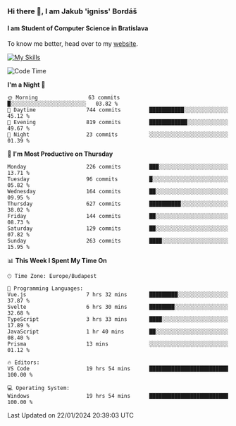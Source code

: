 ### Hi there 👋, I am Jakub 'igniss' Bordáš

#### I am Student of Computer Science in Bratislava
To know me better, head over to my [website](https://bordas.sk).

[![My Skills](https://skillicons.dev/icons?i=js,html,css,figma,svelte,java,kotlin,python,postgresql,typescript,nest,nodejs)](https://bordas.sk)


<!--START_SECTION:waka-->
![Code Time](http://img.shields.io/badge/Code%20Time-1%2C369%20hrs%209%20mins-blue)

**I'm a Night 🦉** 

```text
🌞 Morning                63 commits          █░░░░░░░░░░░░░░░░░░░░░░░░   03.82 % 
🌆 Daytime                744 commits         ███████████░░░░░░░░░░░░░░   45.12 % 
🌃 Evening                819 commits         ████████████░░░░░░░░░░░░░   49.67 % 
🌙 Night                  23 commits          ░░░░░░░░░░░░░░░░░░░░░░░░░   01.39 % 
```
📅 **I'm Most Productive on Thursday** 

```text
Monday                   226 commits         ███░░░░░░░░░░░░░░░░░░░░░░   13.71 % 
Tuesday                  96 commits          █░░░░░░░░░░░░░░░░░░░░░░░░   05.82 % 
Wednesday                164 commits         ██░░░░░░░░░░░░░░░░░░░░░░░   09.95 % 
Thursday                 627 commits         ██████████░░░░░░░░░░░░░░░   38.02 % 
Friday                   144 commits         ██░░░░░░░░░░░░░░░░░░░░░░░   08.73 % 
Saturday                 129 commits         ██░░░░░░░░░░░░░░░░░░░░░░░   07.82 % 
Sunday                   263 commits         ████░░░░░░░░░░░░░░░░░░░░░   15.95 % 
```


📊 **This Week I Spent My Time On** 

```text
🕑︎ Time Zone: Europe/Budapest

💬 Programming Languages: 
Vue.js                   7 hrs 32 mins       █████████░░░░░░░░░░░░░░░░   37.87 % 
Svelte                   6 hrs 30 mins       ████████░░░░░░░░░░░░░░░░░   32.68 % 
TypeScript               3 hrs 33 mins       ████░░░░░░░░░░░░░░░░░░░░░   17.89 % 
JavaScript               1 hr 40 mins        ██░░░░░░░░░░░░░░░░░░░░░░░   08.40 % 
Prisma                   13 mins             ░░░░░░░░░░░░░░░░░░░░░░░░░   01.12 % 

🔥 Editors: 
VS Code                  19 hrs 54 mins      █████████████████████████   100.00 % 

💻 Operating System: 
Windows                  19 hrs 54 mins      █████████████████████████   100.00 % 
```


 Last Updated on 22/01/2024 20:39:03 UTC
<!--END_SECTION:waka-->
